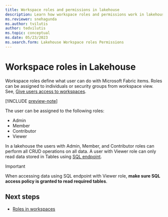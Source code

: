 ```yaml
---
title: Workspace roles and permissions in lakehouse
description: Learn how workspace roles and permissions work in lakehouse.
ms.reviewer: snehagunda
ms.author: tvilutis
author: tedvilutis
ms.topic: conceptual
ms.date: 05/23/2023
ms.search.form: Lakehouse Workspace roles Permissions
---
```


# Workspace roles in Lakehouse

Workspace roles define what user can do with Microsoft Fabric items. Roles can be assigned to individuals or security groups from workspace view. See, [Give users access to workspaces](../get-started/give-access-workspaces.md).

[!INCLUDE [preview-note](../includes/preview-note.md)]

The user can be assigned to the following roles:

* Admin
* Member
* Contributor
* Viewer

In a lakehouse the users with Admin, Member, and Contributor roles can perform all CRUD operations on all data. A user with Viewer role can only read data stored in Tables using [SQL endpoint](lakehouse-sql-endpoint.md).

> [!IMPORTANT]
> When accessing data using SQL endpoint with Viewer role, **make sure SQL access policy is granted to read required tables**.

## Next steps

- [Roles in workspaces](../get-started/roles-workspaces.md)